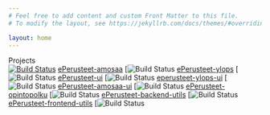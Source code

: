 ```yaml
---
# Feel free to add content and custom Front Matter to this file.
# To modify the layout, see https://jekyllrb.com/docs/themes/#overriding-theme-defaults

layout: home
---
```


  Projects  
  [![Build Status](https://github.com/opetushallitus/eperusteet/actions/workflows/build.yml/badge.svg)](https://github.com/Opetushallitus/eperusteet)
  [ePerusteet-amosaa](https://github.com/Opetushallitus/eperusteet-amosaa) [![Build Status](https://github.com/opetushallitus/eperusteet-amosaa/actions/workflows/build.yml/badge.svg)
  [ePerusteet-ylops](https://github.com/Opetushallitus/eperusteet-ylops) [![Build Status](https://github.com/opetushallitus/eperusteet-ylops/actions/workflows/build.yml/badge.svg)
  [ePerusteet-ui](https://github.com/Opetushallitus/eperusteet-ui) [![Build Status](https://github.com/opetushallitus/eperusteet-ui/actions/workflows/build.yml/badge.svg) 
  [eperusteet-ylops-ui](https://github.com/Opetushallitus/eperusteet-ylops-ui) [![Build Status](https://github.com/opetushallitus/eperusteet-ylops-ui/actions/workflows/build.yml/badge.svg)
  [ePerusteet-amosaa-ui](https://github.com/Opetushallitus/eperusteet-amosaa-ui) [![Build Status](https://github.com/opetushallitus/eperusteet-amosaa-ui/actions/workflows/build.yml/badge.svg) 
  [ePerusteet-opintopolku](https://github.com/Opetushallitus/eperusteet-opintopolku) [![Build Status](https://github.com/opetushallitus/eperusteet-opintopolku/actions/workflows/build.yml/badge.svg)
  [ePerusteet-backend-utils](https://github.com/Opetushallitus/eperusteet-backend-utils) [![Build Status](https://github.com/opetushallitus/eperusteet-backend-utils/actions/workflows/build.yml/badge.svg)
  [ePerusteet-frontend-utils](https://github.com/Opetushallitus/eperusteet-frontend-utils) [![Build Status](https://github.com/opetushallitus/eperusteet-frontend-utils/actions/workflows/build.yml/badge.svg) 